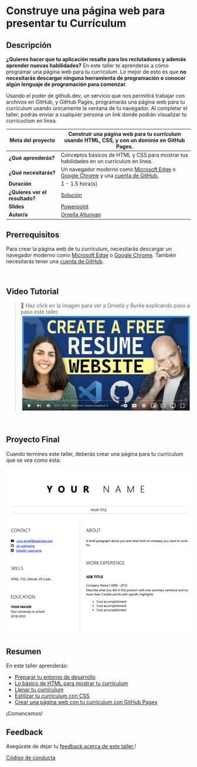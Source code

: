# Construye una página web para presentar tu Currículum

## Descripción

**¿Quieres hacer que tu aplicación resalte para los reclutadores y además aprender nuevas habilidades?** En este taller te aprenderas a cómo programar una página web para tu currículum. Lo mejor de esto es que **no necesitarás descargar ninguna herramienta de programación o conocer algún lenguaje de programación para comenzar**. 

Usando el poder de github.dev, un servicio que nos permitirá trabajar con archivos en GitHub, y GitHub Pages, programarás una página web para tu currículum usando únicamente la ventana de tu navegador. Al completar el taller, podrás enviar a cualquier persona un link donde podrán visualizar tu currícuclum en línea. 

| **Meta del proyecto**         | Construir una página web para tu currículum usando HTML, CSS, y con un dominio en GitHub Pages.                         |
| ----------------------------- | --------------------------------------------------------------------- |
| **¿Qué aprenderás?**          | Conceptos básicos de HTML y CSS para mostrar tus habilidades en un currículum en línea.                                     |
| **¿Qué necesitarás?**         | Un navegador moderno como [Microsoft Edge](https://www.microsoft.com/edge?WT.mc_id=academic-51109-ornella) o [Google Chrome](https://www.google.com/chrome/) y una [cuenta de GitHub.](https://github.com) |
| **Duración**                  | 1 - 1.5 hora(s)                                                                |
| **¿Quieres ver el resultado?**               | [Solución](../../solution)                         |
| **Slides** | [Powerpoint](../../slides.pptx)
| **Autor/a**| [Ornella Altunyan](https://aka.ms/ornelladotcom)

## Prerrequisitos
Para crear la página web de tu currículum, necesitarás descargar un navegador moderno como [Microsoft Edge](https://www.microsoft.com/edge?WT.mc_id=academic-51109-ornella) o [Google Chrome](https://www.google.com/chrome/). También necesitarás tener una [cuenta de GitHub](https://github.com/join).


<br>

## Video Tutorial
> 🎥 Haz click en la imagen para ver a Ornella y Burke explicando paso a paso este taller.
[![workshop walk-through](../../images/promo.png)](https://youtu.be/M2IrPFMFwx8 "workshop walk-through")

<br>


## Proyecto Final
Cuando termines este taller, deberás crear una página para tu currículum que se vea como esta:

![resume website](../../images/final-result.png)


## Resumen
En este taller aprenderás: 
* [Preparar tu entorno de desarrollo](0-instalacion.md)
* [Lo básico de HTML para mostrar tu currículum](1-crear-html.md)
* [Llenar tu currículum](2-anadir-contenido.md)
* [Estilizar tu currículum con CSS](3-anadir-estilo.md)
* [Crear una página web con tu currículum con GitHub Pages](4-creando-una-pagina-web.md)

¡Comencemos!

## Feedback

Asegúrate de dejar tu [feedback acerca de este taller.](https://forms.office.com/r/MdhJWMZthR)!

[Código de conducta](../../../../CODE_OF_CONDUCT.md)
